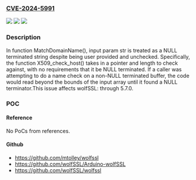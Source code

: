 ### [CVE-2024-5991](https://cve.mitre.org/cgi-bin/cvename.cgi?name=CVE-2024-5991)
![](https://img.shields.io/static/v1?label=Product&message=wolfSSL&color=blue)
![](https://img.shields.io/static/v1?label=Version&message=0%20&color=brightgreen)
![](https://img.shields.io/static/v1?label=Vulnerability&message=CWE-125%20Out-of-bounds%20Read&color=brightgreen)

### Description

In function MatchDomainName(), input param str is treated as a NULL terminated string despite being user provided and unchecked. Specifically, the function X509_check_host() takes in a pointer and length to check against, with no requirements that it be NULL terminated. If a caller was attempting to do a name check on a non-NULL terminated buffer, the code would read beyond the bounds of the input array until it found a NULL terminator.This issue affects wolfSSL: through 5.7.0.

### POC

#### Reference
No PoCs from references.

#### Github
- https://github.com/mtolley/wolfssl
- https://github.com/wolfSSL/Arduino-wolfSSL
- https://github.com/wolfSSL/wolfssl

